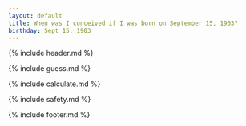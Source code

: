 ```yaml
---
layout: default
title: When was I conceived if I was born on September 15, 1903?
birthday: Sept 15, 1903
---
```


{% include header.md %}

{% include guess.md %}

{% include calculate.md %}

{% include safety.md %}

{% include footer.md %}



